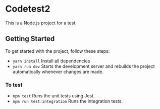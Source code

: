 # Codetest2

This is a Node.js project for a test.

## Getting Started

To get started with the project, follow these steps:

- `yarn install` Install all dependencies
- `yarn run dev` Starts the development server and rebuilds the project automatically whenever changes are made.

### To test

- `npm test` Runs the unit tests using Jest.
- `npm run test:integration` Runs the integration tests.



